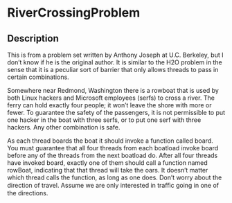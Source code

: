 # RiverCrossingProblem

## Description

This is from a problem set written by Anthony Joseph at U.C. Berkeley, but I don’t know if he is the original author. It is similar to the H2O problem in the sense that it is a peculiar sort of barrier that only allows threads to pass in certain combinations.

Somewhere near Redmond, Washington there is a rowboat that is used by both Linux hackers and Microsoft employees (serfs) to cross a river. The ferry can hold exactly four people; it won’t leave the shore with more or fewer. To guarantee the safety of the passengers, it is not permissible to put one hacker in the boat with three serfs, or to put one serf with three hackers. Any other combination is safe.

As each thread boards the boat it should invoke a function called board. You must guarantee that all four threads from each boatload invoke board before any of the threads from the next boatload do. After all four threads have invoked board, exactly one of them should call a function named rowBoat, indicating that that thread will take the oars. It doesn’t matter which thread calls the function, as long as one does. Don’t worry about the direction of travel. Assume we are only interested in traﬃc going in one of the directions.
